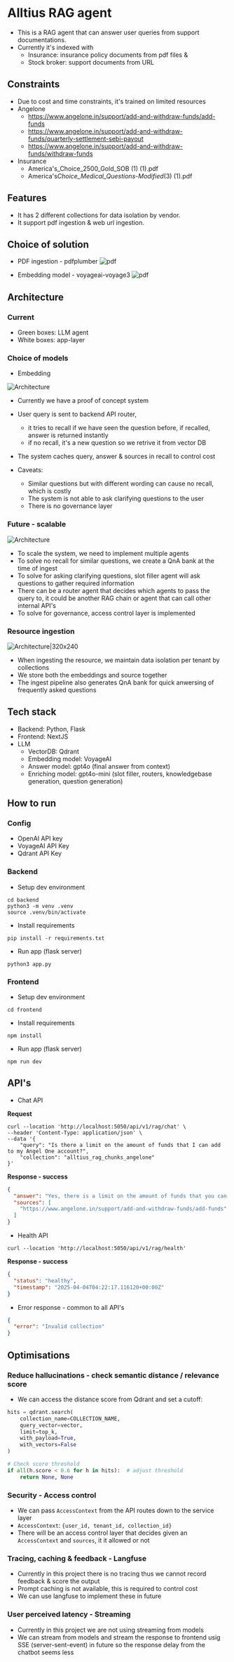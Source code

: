 # Alltius RAG agent

- This is a RAG agent that can answer user queries from support documentations.
- Currently it's indexed with
  - Insurance: insurance policy documents from pdf files &
  - Stock broker: support documents from URL

## Constraints

- Due to cost and time constraints, it's trained on limited resources
- Angelone
  - https://www.angelone.in/support/add-and-withdraw-funds/add-funds
  - https://www.angelone.in/support/add-and-withdraw-funds/quarterly-settlement-sebi-payout
  - https://www.angelone.in/support/add-and-withdraw-funds/withdraw-funds
- Insurance
  - America's_Choice_2500_Gold_SOB (1) (1).pdf
  - America's*Choice_Medical_Questions*-_Modified_(3) (1).pdf

## Features

- It has 2 different collections for data isolation by vendor.
- It support pdf ingestion & web url ingestion.

## Choice of solution

- PDF ingestion - pdfplumber
  ![pdf](docs/pdf.png)

- Embedding model - voyageai-voyage3
  ![pdf](docs/embedd.png)

## Architecture

### Current

- Green boxes: LLM agent
- White boxes: app-layer

### Choice of models

- Embedding

![Architecture](docs/1.png)

- Currently we have a proof of concept system
- User query is sent to backend API router,

  - it tries to recall if we have seen the question before, if recalled, answer is returned instantly
  - if no recall, it's a new question so we retrive it from vector DB

- The system caches query, answer & sources in recall to control cost

- Caveats:
  - Similar questions but with different wording can cause no recall, which is costly
  - The system is not able to ask clarifying questions to the user
  - There is no governance layer

### Future - scalable

![Architecture](docs/2.png)

- To scale the system, we need to implement multiple agents
- To solve no recall for similar questions, we create a QnA bank at the time of ingest
- To solve for asking clarifying questions, slot filler agent will ask questions to gather required information
- There can be a router agent that decides which agents to pass the query to, it could be another RAG chain or agent that can call other internal API's
- To solve for governance, access control layer is implemented

### Resource ingestion

![Architecture|320x240](docs/3.png)

- When ingesting the resource, we maintain data isolation per tenant by collections
- We store both the embeddings and source together
- The ingest pipeline also generates QnA bank for quick anwersing of frequently asked questions

## Tech stack

- Backend: Python, Flask
- Frontend: NextJS
- LLM
  - VectorDB: Qdrant
  - Embedding model: VoyageAI
  - Answer model: gpt4o (final answer from context)
  - Enriching model: gpt4o-mini (slot filler, routers, knowledgebase generation, question generation)

## How to run

### Config

- OpenAI API key
- VoyageAI API Key
- Qdrant API Key

### Backend

- Setup dev environment

```shell
cd backend
python3 -m venv .venv
source .venv/bin/activate
```

- Install requirements

```shell
pip install -r requirements.txt
```

- Run app (flask server)

```shell
python3 app.py
```

### Frontend

- Setup dev environment

```shell
cd frontend
```

- Install requirements

```shell
npm install
```

- Run app (flask server)

```shell
npm run dev
```

## API's

- Chat API

**Request**

```shell
curl --location 'http://localhost:5050/api/v1/rag/chat' \
--header 'Content-Type: application/json' \
--data '{
    "query": "Is there a limit on the amount of funds that I can add to my Angel One account?",
    "collection": "alltius_rag_chunks_angelone"
}'
```

**Response - success**

```json
{
  "answer": "Yes, there is a limit on the amount of funds that you can add to your Angel One account. The limit for fund addition via UPI is 1 lakh per day. For net banking, the limit will be applicable as per the bank account.",
  "sources": [
    "https://www.angelone.in/support/add-and-withdraw-funds/add-funds"
  ]
}
```

- Health API

```shell
curl --location 'http://localhost:5050/api/v1/rag/health'
```

**Response - success**

```json
{
  "status": "healthy",
  "timestamp": "2025-04-04T04:22:17.116120+00:00Z"
}
```

- Error response - common to all API's

```json
{
  "error": "Invalid collection"
}
```

## Optimisations

### Reduce hallucinations - check semantic distance / relevance score

- We can access the distance score from Qdrant and set a cutoff:

```python
hits = qdrant.search(
    collection_name=COLLECTION_NAME,
    query_vector=vector,
    limit=top_k,
    with_payload=True,
    with_vectors=False
)

# Check score threshold
if all(h.score < 0.6 for h in hits):  # adjust threshold
    return None, None
```

### Security - Access control

- We can pass `AccessContext` from the API routes down to the service layer
- `AccessContext`: `{user_id, tenant_id, collection_id}`
- There will be an access control layer that decides given an `AccessContext` and `sources`, it it allowed or not

### Tracing, caching & feedback - Langfuse

- Currently in this project there is no tracing thus we cannot record feedback & score the output
- Prompt caching is not available, this is required to control cost
- We can use langfuse to implement these in future

### User perceived latency - Streaming

- Currently in this project we are not using streaming from models
- We can stream from models and stream the response to frontend usig SSE (server-sent-event) in future so the response delay from the chatbot seems less
